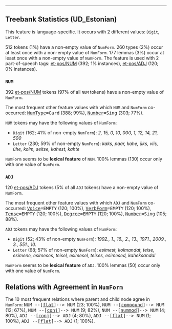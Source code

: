 

--------------------------------------------------------------------------------

## Treebank Statistics (UD_Estonian)

This feature is language-specific.
It occurs with 2 different values: `Digit`, `Letter`.

512 tokens (1%) have a non-empty value of `NumForm`.
260 types (2%) occur at least once with a non-empty value of `NumForm`.
177 lemmas (3%) occur at least once with a non-empty value of `NumForm`.
The feature is used with 2 part-of-speech tags: [et-pos/NUM]() (392; 1% instances), [et-pos/ADJ]() (120; 0% instances).

### `NUM`

392 [et-pos/NUM]() tokens (97% of all `NUM` tokens) have a non-empty value of `NumForm`.

The most frequent other feature values with which `NUM` and `NumForm` co-occurred: <tt><a href="NumType.html">NumType</a>=Card</tt> (388; 99%), <tt><a href="Number.html">Number</a>=Sing</tt> (303; 77%).

`NUM` tokens may have the following values of `NumForm`:

* `Digit` (162; 41% of non-empty `NumForm`): <em>2, 15, 0, 10, 000, 1, 12, 14, 21, 500</em>
* `Letter` (230; 59% of non-empty `NumForm`): <em>kaks, paar, kahe, üks, viis, ühe, kolm, seitse, kahest, kahte</em>

`NumForm` seems to be **lexical feature** of `NUM`. 100% lemmas (130) occur only with one value of `NumForm`.

### `ADJ`

120 [et-pos/ADJ]() tokens (5% of all `ADJ` tokens) have a non-empty value of `NumForm`.

The most frequent other feature values with which `ADJ` and `NumForm` co-occurred: <tt><a href="Voice.html">Voice</a>=EMPTY</tt> (120; 100%), <tt><a href="VerbForm.html">VerbForm</a>=EMPTY</tt> (120; 100%), <tt><a href="Tense.html">Tense</a>=EMPTY</tt> (120; 100%), <tt><a href="Degree.html">Degree</a>=EMPTY</tt> (120; 100%), <tt><a href="Number.html">Number</a>=Sing</tt> (105; 88%).

`ADJ` tokens may have the following values of `NumForm`:

* `Digit` (52; 43% of non-empty `NumForm`): <em>1992., 1., 16., 2., 13., 1971., 2009., 3., 551., 10.</em>
* `Letter` (68; 57% of non-empty `NumForm`): <em>esimest, kolmandat, teise, esimene, esimeses, teisel, esimesel, teises, esimesed, kaheksandal</em>

`NumForm` seems to be **lexical feature** of `ADJ`. 100% lemmas (50) occur only with one value of `NumForm`.

## Relations with Agreement in `NumForm`

The 10 most frequent relations where parent and child node agree in `NumForm`:
<tt>NUM --[<a href="../dep/flat.html">flat</a>]--> NUM</tt> (23; 100%),
<tt>NUM --[<a href="../dep/compound.html">compound</a>]--> NUM</tt> (12; 67%),
<tt>NUM --[<a href="../dep/conj.html">conj</a>]--> NUM</tt> (9; 82%),
<tt>NUM --[<a href="../dep/nummod.html">nummod</a>]--> NUM</tt> (4; 80%),
<tt>ADJ --[<a href="../dep/conj.html">conj</a>]--> ADJ</tt> (4; 80%),
<tt>ADJ --[<a href="../dep/flat.html">flat</a>]--> NUM</tt> (1; 100%),
<tt>ADJ --[<a href="../dep/flat.html">flat</a>]--> ADJ</tt> (1; 100%).

